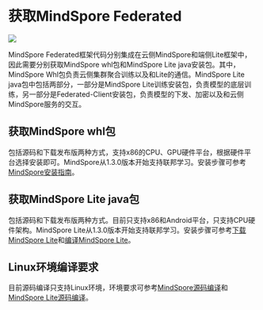 # 获取MindSpore Federated

<a href="https://gitee.com/mindspore/docs/blob/master/docs/federated/docs/source_zh_cn/federated_install.md" target="_blank"><img src="https://gitee.com/mindspore/docs/raw/master/resource/_static/logo_source.png"></a>

MindSpore Federated框架代码分别集成在云侧MindSpore和端侧Lite框架中，因此需要分别获取MindSpore whl包和MindSpore Lite java安装包。其中，MindSpore Whl包负责云侧集群聚合训练以及和Lite的通信。MindSpore Lite java包中包括两部分，一部分是MindSpore Lite训练安装包，负责模型的底层训练，另一部分是Federated-Client安装包，负责模型的下发、加密以及和云侧MindSpore服务的交互。

## 获取MindSpore whl包

包括源码和下载发布版两种方式，支持x86的CPU、GPU硬件平台，根据硬件平台选择安装即可。MindSpore从1.3.0版本开始支持联邦学习。安装步骤可参考[MindSpore安装指南](https://www.mindspore.cn/install)。

## 获取MindSpore Lite java包

包括源码和下载发布版两种方式。目前只支持x86和Android平台，只支持CPU硬件架构。MindSpore Lite从1.3.0版本开始支持联邦学习。安装步骤可参考[下载MindSpore Lite](https://www.mindspore.cn/lite/docs/zh-CN/master/use/downloads.html)和[编译MindSpore Lite](https://www.mindspore.cn/lite/docs/zh-CN/master/use/build.html)。

## Linux环境编译要求

目前源码编译只支持Linux环境，环境要求可参考[MindSpore源码编译](https://www.mindspore.cn/install)和[MindSpore Lite源码编译](https://www.mindspore.cn/lite/docs/zh-CN/master/use/build.html)。
